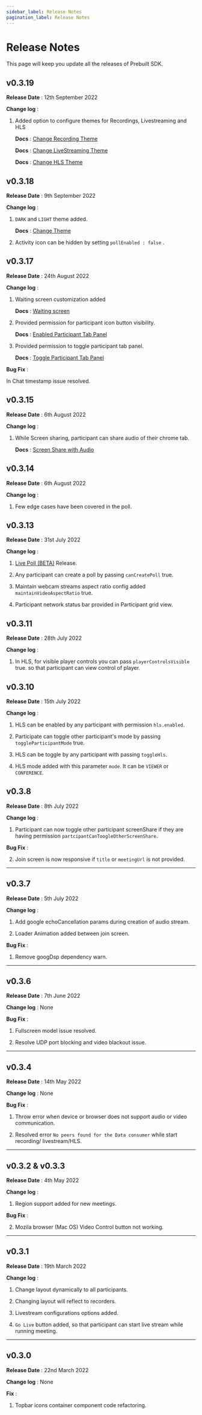 ```yaml
---
sidebar_label: Release Notes
pagination_label: Release Notes
---
```


# Release Notes

This page will keep you update all the releases of Prebuilt SDK.

## v0.3.19

**Release Date** : 12th September 2022

**Change log** :

1. Added option to configure themes for Recordings, Livestreaming and HLS

   **Docs** : [Change Recording Theme](/prebuilt/api/sdk-reference/parameters/advance-parameters/recording)

   **Docs** : [Change LiveStreaming Theme](/prebuilt/api/sdk-reference/parameters/advance-parameters/live-stream)

   **Docs** : [Change HLS Theme](/prebuilt/api/sdk-reference/parameters/advance-parameters/hls)

## v0.3.18

**Release Date** : 9th September 2022

**Change log** :

1. `DARK` and `LIGHT` theme added.

   **Docs** : [Change Theme](/prebuilt/guide/prebuilt-video-and-audio-calling/features/theme)

2. Activity icon can be hidden by setting `pollEnabled : false` .

## v0.3.17

**Release Date** : 24th August 2022

**Change log** :

1. Waiting screen customization added

   **Docs** : [Waiting screen](/prebuilt/guide/prebuilt-video-and-audio-calling/features/waiting-screen)

2. Provided permission for participant icon button visibility.

   **Docs** : [Enabled Participant Tab Panel](/prebuilt/api/sdk-reference/parameters/basic-parameters#participanttabpanelenabled)

3. Provided permission to toggle participant tab panel.

   **Docs** : [Toggle Participant Tab Panel](/prebuilt/api/sdk-reference/parameters/advance-parameters/permissions#cantoggleparticipanttab)

**Bug Fix** :

In Chat timestamp issue resolved.

## v0.3.15

**Release Date** : 6th August 2022

**Change log** :

1. While Screen sharing, participant can share audio of their chrome tab.

   **Docs** : [Screen Share with Audio](/prebuilt/guide/prebuilt-video-and-audio-calling/features/screenshare#screen-share-with-audio)

## v0.3.14

**Release Date** : 6th August 2022

**Change log** :

1. Few edge cases have been covered in the poll.

## v0.3.13

**Release Date** : 31st July 2022

**Change log** :

1. [Live Poll (BETA)](/prebuilt/guide/prebuilt-video-and-audio-calling/features/live-poll) Release.

2. Any participant can create a poll by passing `canCreatePoll` true.

3. Maintain webcam streams aspect ratio config added `maintainVideoAspectRatio` true.

4. Participant network status bar provided in Participant grid view.

## v0.3.11

**Release Date** : 28th July 2022

**Change log** :

1. In HLS, for visible player controls you can pass `playerControlsVisible` true. so that participant can view control of player.

## v0.3.10

**Release Date** : 15th July 2022

**Change log** :

1. HLS can be enabled by any participant with permission `hls.enabled`.

2. Participate can toggle other participant's mode by passing `toggleParticipantMode` true.

3. HLS can be toggle by any participant with passing `toggleHls`.

4. HLS mode added with this parameter `mode`. It can be `VIEWER` or `CONFERENCE`.

## v0.3.8

**Release Date** : 8th July 2022

**Change log** :

1. Participant can now toggle other participant screenShare if they are having permission `partcipantCanToogleOtherScreenShare`.

**Bug Fix** :

2. Join screen is now responsive if `title` or `meetingUrl` is not provided.

---

## v0.3.7

**Release Date** : 5th July 2022

**Change log** :

1. Add google echoCancellation params during creation of audio stream.

2. Loader Animation added between join screen.

**Bug Fix** :

1. Remove googDsp dependency warn.

---

## v0.3.6

**Release Date** : 7th June 2022

**Change log** : None

**Bug Fix** :

1. Fullscreen model issue resolved.

2. Resolve UDP port blocking and video blackout issue.

---

## v0.3.4

**Release Date** : 14th May 2022

**Change log** : None

**Bug Fix** :

1. Throw error when device or browser does not support audio or video communication.

2. Resolved error `No peers found for the Data consumer` while start recording/ livestream/HLS.

---

## v0.3.2 & v0.3.3

**Release Date** : 4th May 2022

**Change log** :

1. Region support added for new meetings.

**Bug Fix** :

2. Mozila browser (Mac OS) Video Control button not working.

---

## v0.3.1

**Release Date** : 19th March 2022

**Change log** :

1. Change layout dynamically to all participants.

2. Changing layout will reflect to recorders.

3. Livestream configurations options added.

4. `Go Live` button added, so that participant can start live stream while running meeting.

---

## v0.3.0

**Release Date** : 22nd March 2022

**Change log** : None

**Fix** :

1. Topbar icons container component code refactoring.
